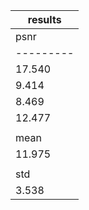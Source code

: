 
| results |
|---------|
|   psnr  |
|---------|
|  17.540 |
|  9.414  |
|  8.469  |
|  12.477 |
|         |
|   mean  |
|  11.975 |
|         |
|   std   |
|  3.538  |